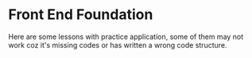 # Front End Foundation
Here are some lessons with practice application,
some of them may not work coz it's missing codes or has written a wrong code structure. 
